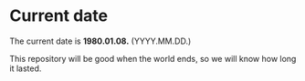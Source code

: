 # Current date

The current date is **1980.01.08.** (YYYY.MM.DD.)

This repository will be good when the world ends, so we will know how long it lasted.